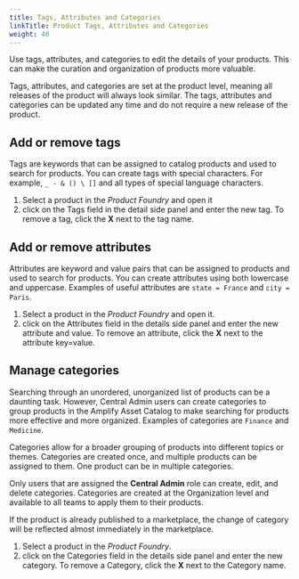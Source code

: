 ```yaml
---
title: Tags, Attributes and Categories
linkTitle: Product Tags, Attributes and Categories
weight: 40
---
```


Use tags, attributes, and categories to edit the details of your products. This can make the curation and organization of products more valuable.

Tags, attributes, and categories are set at the product level, meaning all releases of the product will always look similar. The tags, attributes and categories can be updated any time and do not require a new release of the product.

## Add or remove tags

Tags are keywords that can be assigned to catalog products and used to search for products. You can create tags with special characters. For example, `_ - & () \ []` and all types of special language characters.

1. Select a product in the *Product Foundry* and open it
2. click on the Tags field in the detail side panel and enter the new tag. To remove a tag, click the **X** next to the tag name.

## Add or remove attributes

Attributes are keyword and value pairs that can be assigned to products and used to search for products. You can create attributes using both lowercase and uppercase. Examples of useful attributes are `state = France` and `city = Paris`.

1. Select a product in the *Product Foundry* and open it.
2. click on the Attributes field in the details side panel and enter the new attribute and value. To remove an attribute, click the **X** next to the attribute key=value.

## Manage categories

Searching through an unordered, unorganized list of products can be a daunting task. However, Central Admin users can create categories to group products in the Amplify Asset Catalog to make searching for products more effective and more organized. Examples of categories are `Finance` and `Medicine`.

Categories allow for a broader grouping of products into different topics or themes. Categories are created once, and multiple products can be assigned to them. One product can be in multiple categories.

Only users that are assigned the **Central Admin** role can create, edit, and delete categories. Categories are created at the Organization level and available to all teams to apply them to their products.

If the product is already published to a marketplace, the change of category will be reflected almost immediately in the marketplace.

1. Select a product in the *Product Foundry*.
2. click on the Categories field in the details side panel and enter the new category. To remove a Category, click the **X** next to the Category name.
